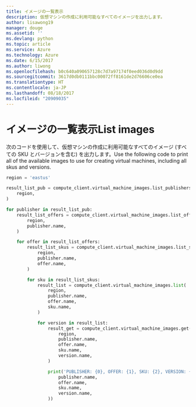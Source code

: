 ```yaml
---
title: イメージの一覧表示
description: 仮想マシンの作成に利用可能なすべてのイメージを出力します。
author: lisawong19
manager: douge
ms.assetid: ''
ms.devlang: python
ms.topic: article
ms.service: Azure
ms.technology: Azure
ms.date: 6/15/2017
ms.author: liwong
ms.openlocfilehash: b0c640a090657128c7d7a97174f0eed036d0d9dd
ms.sourcegitcommit: 3617d0db0111bbc00072ff8161de2d76606ce0ea
ms.translationtype: HT
ms.contentlocale: ja-JP
ms.lasthandoff: 08/18/2017
ms.locfileid: "20909035"
---
```

# <a name="list-images"></a><span data-ttu-id="2bdc5-103">イメージの一覧表示</span><span class="sxs-lookup"><span data-stu-id="2bdc5-103">List images</span></span>

<span data-ttu-id="2bdc5-104">次のコードを使用して、仮想マシンの作成に利用可能なすべてのイメージ (すべての SKU とバージョンを含む) を出力します。</span><span class="sxs-lookup"><span data-stu-id="2bdc5-104">Use the following code to print all of the available images to use for creating virtual machines, including all skus and versions.</span></span>

```python
region = 'eastus'

result_list_pub = compute_client.virtual_machine_images.list_publishers(
    region,
)

for publisher in result_list_pub:
    result_list_offers = compute_client.virtual_machine_images.list_offers(
        region,
        publisher.name,
    )

    for offer in result_list_offers:
        result_list_skus = compute_client.virtual_machine_images.list_skus(
            region,
            publisher.name,
            offer.name,
        )

        for sku in result_list_skus:
            result_list = compute_client.virtual_machine_images.list(
                region,
                publisher.name,
                offer.name,
                sku.name,
            )

            for version in result_list:
                result_get = compute_client.virtual_machine_images.get(
                    region,
                    publisher.name,
                    offer.name,
                    sku.name,
                    version.name,
                )

                print('PUBLISHER: {0}, OFFER: {1}, SKU: {2}, VERSION: {3}'.format(
                    publisher.name,
                    offer.name,
                    sku.name,
                    version.name,
                ))
```
